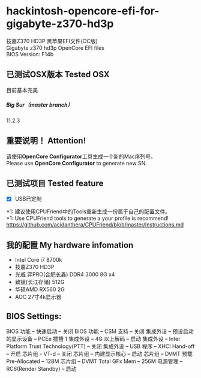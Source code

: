 # hackintosh-opencore-efi-for-gigabyte-z370-hd3p    
技嘉Z370 HD3P 黑苹果EFI文件(OC版)    
Gigabyte z370 hd3p OpenCore EFI files    
BIOS Version: F14b     

## 已测试OSX版本 Tested OSX    
目前基本完美

##### Big Sur（master branch）
11.2.3   

## 重要说明！ Attention!
请使用**OpenCore Configurator**工具生成一个新的Mac序列号。       
Please use **OpenCore Configurator** to generate new SN.

## 已测试项目 Tested feature
- [x] USB已定制

*1: 建议使用CPUFriend中的Tools重新生成一份属于自己的配置文件。     
*1: Use CPUFriend tools to generate a your profile is recommend!     
https://github.com/acidanthera/CPUFriend/blob/master/Instructions.md     

## 我的配置 My hardware infomation 
- Intel Core i7 8700k
- 技嘉Z370 HD3P
- 光威 弈PRO(合肥长鑫) DDR4 3000 8G x4 
- 致钛(长江存储) 512G
- 华硕AMD RX560 2G
- AOC 27寸4k显示器

## BIOS Settings:	
BIOS 功能 – 快速启动 – 关闭
BIOS 功能 – CSM 支持 – 关闭
集成外设 – 预设启动的显示设备 – PCEe 插槽 1
集成外设 – 4G 以上解码 – 启动
集成外设 – Inter Platform Trust Technology(PTT) – 关闭
集成外设 – USB 程序 – XHCI Hand-off – 开启
芯片组 - VT-d – 关闭
芯片组 – 内建显示核心 – 启动
芯片组 – DVMT 预载 Pre-Allocated – 128M
芯片组 – DVMT Total GFx Mem – 256M
电源管理 – RC6(Render Standby) – 启动
